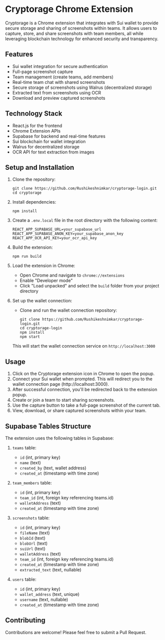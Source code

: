 # Cryptorage Chrome Extension

Cryptorage is a Chrome extension that integrates with Sui wallet to provide secure storage and sharing of screenshots within teams. It allows users to capture, store, and share screenshots with team members, all while leveraging blockchain technology for enhanced security and transparency.

## Features

- Sui wallet integration for secure authentication
- Full-page screenshot capture
- Team management (create teams, add members)
- Real-time team chat with shared screenshots
- Secure storage of screenshots using Walrus (decentralized storage)
- Extracted text from screenshots using OCR
- Download and preview captured screenshots

## Technology Stack

- React.js for the frontend
- Chrome Extension APIs
- Supabase for backend and real-time features
- Sui blockchain for wallet integration
- Walrus for decentralized storage
- OCR API for text extraction from images

## Setup and Installation

1. Clone the repository:
   ```
   git clone https://github.com/Rushikeshnimkar/cryptorage-login.git
   cd cryptorage
   ```

2. Install dependencies:
   ```
   npm install
   ```

3. Create a `.env.local` file in the root directory with the following content:
   ```
   REACT_APP_SUPABASE_URL=your_supabase_url
   REACT_APP_SUPABASE_ANON_KEY=your_supabase_anon_key
   REACT_APP_OCR_API_KEY=your_ocr_api_key
   ```

4. Build the extension:
   ```
   npm run build
   ```

5. Load the extension in Chrome:
   - Open Chrome and navigate to `chrome://extensions`
   - Enable "Developer mode"
   - Click "Load unpacked" and select the `build` folder from your project directory

6. Set up the wallet connection:
   - Clone and run the wallet connection repository:
     ```
     git clone https://github.com/Rushikeshnimkar/cryptorage-login.git
     cd cryptorage-login
     npm install
     npm start
     ```
   This will start the wallet connection service on `http://localhost:3000`

## Usage

1. Click on the Cryptorage extension icon in Chrome to open the popup.
2. Connect your Sui wallet when prompted. This will redirect you to the wallet connection page (http://localhost:3000).
3. After successful connection, you'll be redirected back to the extension popup.
4. Create or join a team to start sharing screenshots.
5. Use the capture button to take a full-page screenshot of the current tab.
6. View, download, or share captured screenshots within your team.

## Supabase Tables Structure

The extension uses the following tables in Supabase:

1. `teams` table:
   - `id` (int, primary key)
   - `name` (text)
   - `created_by` (text, wallet address)
   - `created_at` (timestamp with time zone)

2. `team_members` table:
   - `id` (int, primary key)
   - `team_id` (int, foreign key referencing teams.id)
   - `walletAddress` (text)
   - `created_at` (timestamp with time zone)

3. `screenshots` table:
   - `id` (int, primary key)
   - `fileName` (text)
   - `blobId` (text)
   - `blobUrl` (text)
   - `suiUrl` (text)
   - `walletAddress` (text)
   - `team_id` (int, foreign key referencing teams.id)
   - `created_at` (timestamp with time zone)
   - `extracted_text` (text, nullable)

4. `users` table:
   - `id` (int, primary key)
   - `wallet_address` (text, unique)
   - `username` (text, nullable)
   - `created_at` (timestamp with time zone)



## Contributing

Contributions are welcome! Please feel free to submit a Pull Request.

